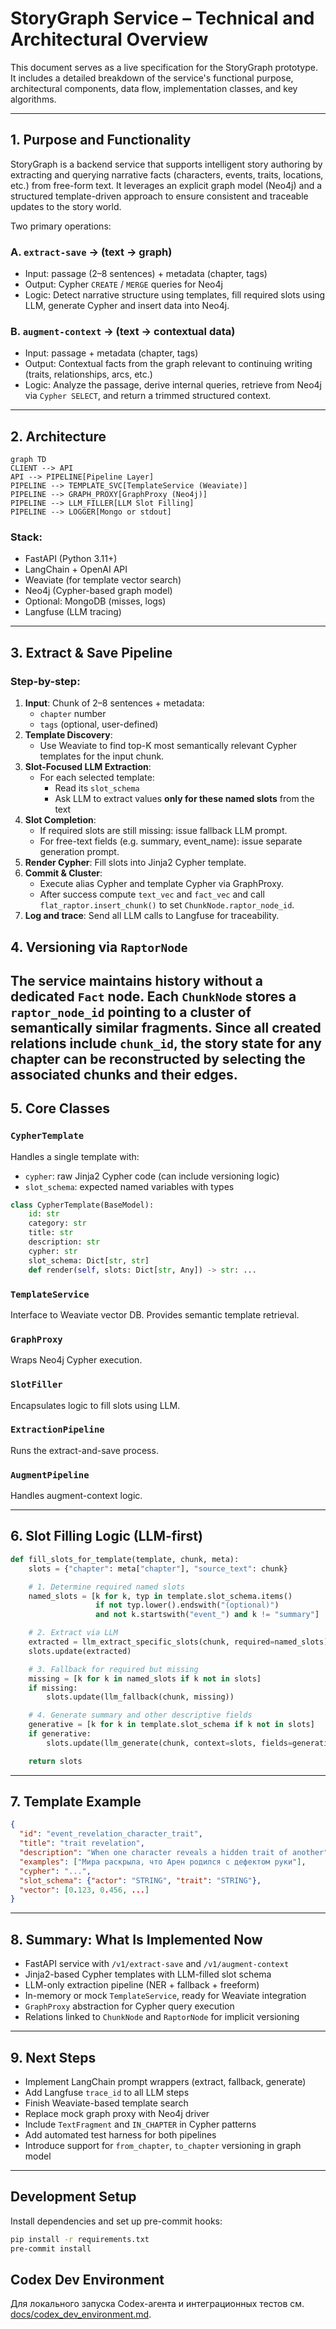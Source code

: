 # StoryGraph Service – Technical and Architectural Overview

This document serves as a live specification for the StoryGraph prototype. It includes a detailed breakdown of the service's functional purpose, architectural components, data flow, implementation classes, and key algorithms.

---

## 1. Purpose and Functionality

StoryGraph is a backend service that supports intelligent story authoring by extracting and querying narrative facts (characters, events, traits, locations, etc.) from free-form text. It leverages an explicit graph model (Neo4j) and a structured template-driven approach to ensure consistent and traceable updates to the story world.

Two primary operations:

### A. `extract-save` → (text → graph)
- Input: passage (2–8 sentences) + metadata (chapter, tags)
- Output: Cypher `CREATE` / `MERGE` queries for Neo4j
- Logic: Detect narrative structure using templates, fill required slots using LLM, generate Cypher and insert data into Neo4j.

### B. `augment-context` → (text → contextual data)
- Input: passage + metadata (chapter, tags)
- Output: Contextual facts from the graph relevant to continuing writing (traits, relationships, arcs, etc.)
- Logic: Analyze the passage, derive internal queries, retrieve from Neo4j via `Cypher SELECT`, and return a trimmed structured context.

---

## 2. Architecture

```mermaid
graph TD
CLIENT --> API
API --> PIPELINE[Pipeline Layer]
PIPELINE --> TEMPLATE_SVC[TemplateService (Weaviate)]
PIPELINE --> GRAPH_PROXY[GraphProxy (Neo4j)]
PIPELINE --> LLM_FILLER[LLM Slot Filling]
PIPELINE --> LOGGER[Mongo or stdout]
```

### Stack:
- FastAPI (Python 3.11+)
- LangChain + OpenAI API
- Weaviate (for template vector search)
- Neo4j (Cypher-based graph model)
- Optional: MongoDB (misses, logs)
- Langfuse (LLM tracing)

---

## 3. Extract & Save Pipeline

### Step-by-step:
1. **Input**: Chunk of 2–8 sentences + metadata:
   - `chapter` number
   - `tags` (optional, user-defined)
2. **Template Discovery**: 
   - Use Weaviate to find top-K most semantically relevant Cypher templates for the input chunk.
3. **Slot-Focused LLM Extraction**:
   - For each selected template:
     - Read its `slot_schema`
     - Ask LLM to extract values **only for these named slots** from the text
4. **Slot Completion**:
   - If required slots are still missing: issue fallback LLM prompt.
   - For free-text fields (e.g. summary, event_name): issue separate generation prompt.
5. **Render Cypher**: Fill slots into Jinja2 Cypher template.
6. **Commit & Cluster**:
    - Execute alias Cypher and template Cypher via GraphProxy.
    - After success compute `text_vec` and `fact_vec` and call
      `flat_raptor.insert_chunk()` to set `ChunkNode.raptor_node_id`.
7. **Log and trace**: Send all LLM calls to Langfuse for traceability.


## 4. Versioning via `RaptorNode`

The service maintains history without a dedicated `Fact` node. Each `ChunkNode` stores a `raptor_node_id` pointing to a cluster of semantically similar fragments. Since all created relations include `chunk_id`, the story state for any chapter can be reconstructed by selecting the associated chunks and their edges.
---


## 5. Core Classes

### `CypherTemplate`
Handles a single template with:
- `cypher`: raw Jinja2 Cypher code (can include versioning logic)
- `slot_schema`: expected named variables with types
```python
class CypherTemplate(BaseModel):
    id: str
    category: str
    title: str
    description: str
    cypher: str
    slot_schema: Dict[str, str]
    def render(self, slots: Dict[str, Any]) -> str: ...
```

### `TemplateService`
Interface to Weaviate vector DB. Provides semantic template retrieval.

### `GraphProxy`
Wraps Neo4j Cypher execution.

### `SlotFiller`
Encapsulates logic to fill slots using LLM.

### `ExtractionPipeline`
Runs the extract-and-save process.

### `AugmentPipeline`
Handles augment-context logic.

---

## 6. Slot Filling Logic (LLM-first)

```python
def fill_slots_for_template(template, chunk, meta):
    slots = {"chapter": meta["chapter"], "source_text": chunk}

    # 1. Determine required named slots
    named_slots = [k for k, typ in template.slot_schema.items()
                   if not typ.lower().endswith("(optional)")
                   and not k.startswith("event_") and k != "summary"]

    # 2. Extract via LLM
    extracted = llm_extract_specific_slots(chunk, required=named_slots)
    slots.update(extracted)

    # 3. Fallback for required but missing
    missing = [k for k in named_slots if k not in slots]
    if missing:
        slots.update(llm_fallback(chunk, missing))

    # 4. Generate summary and other descriptive fields
    generative = [k for k in template.slot_schema if k not in slots]
    if generative:
        slots.update(llm_generate(chunk, context=slots, fields=generative))

    return slots
```

---

## 7. Template Example
```json
{
  "id": "event_revelation_character_trait",
  "title": "trait revelation",
  "description": "When one character reveals a hidden trait of another",
  "examples": ["Мира раскрыла, что Арен родился с дефектом руки"],
  "cypher": "...",
  "slot_schema": {"actor": "STRING", "trait": "STRING"},
  "vector": [0.123, 0.456, ...]
}
```

---

## 8. Summary: What Is Implemented Now
- FastAPI service with `/v1/extract-save` and `/v1/augment-context`
- Jinja2-based Cypher templates with LLM-filled slot schema
- LLM-only extraction pipeline (NER + fallback + freeform)
- In-memory or mock `TemplateService`, ready for Weaviate integration
- `GraphProxy` abstraction for Cypher query execution
- Relations linked to `ChunkNode` and `RaptorNode` for implicit versioning

---

## 9. Next Steps
- Implement LangChain prompt wrappers (extract, fallback, generate)
- Add Langfuse `trace_id` to all LLM steps
- Finish Weaviate-based template search
- Replace mock graph proxy with Neo4j driver
- Include `TextFragment` and `IN_CHAPTER` in Cypher patterns
- Add automated test harness for both pipelines
- Introduce support for `from_chapter`, `to_chapter` versioning in graph model

---

## Development Setup
Install dependencies and set up pre-commit hooks:

```bash
pip install -r requirements.txt
pre-commit install
```


## Codex Dev Environment
Для локального запуска Codex-агента и интеграционных тестов см. [docs/codex_dev_environment.md](docs/codex_dev_environment.md).
